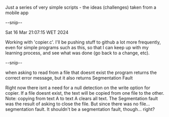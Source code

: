 Just a series of very simple scripts - the ideas (challenges) taken from a mobile app

--snip--

Sat 16 Mar 21:07:15 WET 2024

Working with 'copier.c'. I'll be pushing stuff to github a lot more frequently, even for simple programs such as this, so that I can keep up with my learning process, and see what was done (go back to a change, etc).

--snip--

when asking to read from a file that doesnt exist the program returns the correct error message, but it also returns Segmentation Fault

Right now there isnt a need for a null detection on the write option for copier. If a file doesnt exist, the text will be copied from one file to the other.
Note: copying from text A to text A clears all text.
The Segmentation fault was the result of asking to close the file. But since there was no file... segmentation fault. It shouldn't be a segmentation fault, though... right?

